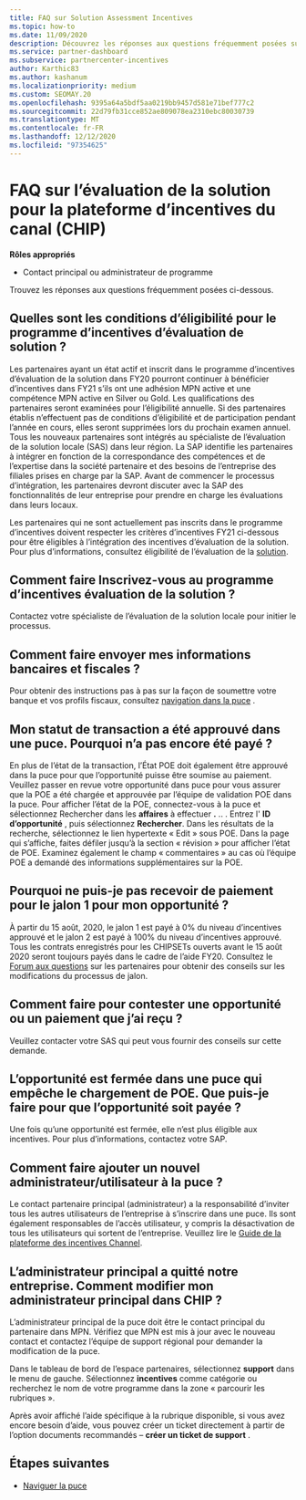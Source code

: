 ```yaml
---
title: FAQ sur Solution Assessment Incentives
ms.topic: how-to
ms.date: 11/09/2020
description: Découvrez les réponses aux questions fréquemment posées sur l’évaluation de la solution dans la plateforme d’incentives du canal (CHIP).
ms.service: partner-dashboard
ms.subservice: partnercenter-incentives
author: Karthic83
ms.author: kashanum
ms.localizationpriority: medium
ms.custom: SEOMAY.20
ms.openlocfilehash: 9395a64a5bdf5aa0219bb9457d581e71bef777c2
ms.sourcegitcommit: 22d79fb31cce852ae809078ea2310ebc80030739
ms.translationtype: MT
ms.contentlocale: fr-FR
ms.lasthandoff: 12/12/2020
ms.locfileid: "97354625"
---
```

# <a name="solution-assessment-incentives-faq-for-the-channel-incentives-platform-chip"></a>FAQ sur l’évaluation de la solution pour la plateforme d’incentives du canal (CHIP) 

**Rôles appropriés**

- Contact principal ou administrateur de programme

Trouvez les réponses aux questions fréquemment posées ci-dessous.

## <a name="what-are-the-eligibility-requirements-for-the-solution-assessment-incentive-program"></a>Quelles sont les conditions d’éligibilité pour le programme d’incentives d’évaluation de solution ?

Les partenaires ayant un état actif et inscrit dans le programme d’incentives d’évaluation de la solution dans FY20 pourront continuer à bénéficier d’incentives dans FY21 s’ils ont une adhésion MPN active et une compétence MPN active en Silver ou Gold. Les qualifications des partenaires seront examinées pour l’éligibilité annuelle.  Si des partenaires établis n’effectuent pas de conditions d’éligibilité et de participation pendant l’année en cours, elles seront supprimées lors du prochain examen annuel.  Tous les nouveaux partenaires sont intégrés au spécialiste de l’évaluation de la solution locale (SAS) dans leur région.  La SAP identifie les partenaires à intégrer en fonction de la correspondance des compétences et de l’expertise dans la société partenaire et des besoins de l’entreprise des filiales prises en charge par la SAP.
Avant de commencer le processus d’intégration, les partenaires devront discuter avec la SAP des fonctionnalités de leur entreprise pour prendre en charge les évaluations dans leurs locaux. 

Les partenaires qui ne sont actuellement pas inscrits dans le programme d’incentives doivent respecter les critères d’incentives FY21 ci-dessous pour être éligibles à l’intégration des incentives d’évaluation de la solution. Pour plus d’informations, consultez éligibilité de l’évaluation de la [solution](chip-solutions-assessment-eligible.md).

## <a name="how-do-i-enroll-in-the-solution-assessments-incentive-program"></a>Comment faire Inscrivez-vous au programme d’incentives évaluation de la solution ?

Contactez votre spécialiste de l’évaluation de la solution locale pour initier le processus.

## <a name="how-do-i-submit-my-bank-and-tax-details"></a>Comment faire envoyer mes informations bancaires et fiscales ?

Pour obtenir des instructions pas à pas sur la façon de soumettre votre banque et vos profils fiscaux, consultez [navigation dans la puce](chip-intro.md) .

## <a name="my-deal-status-has-been-approved-in-chip-why-hasnt-it-been-paid-yet"></a>Mon statut de transaction a été approuvé dans une puce. Pourquoi n’a pas encore été payé ?

En plus de l’état de la transaction, l’État POE doit également être approuvé dans la puce pour que l’opportunité puisse être soumise au paiement. Veuillez passer en revue votre opportunité dans puce pour vous assurer que la POE a été chargée et approuvée par l’équipe de validation POE dans la puce. Pour afficher l’état de la POE, connectez-vous à la puce et sélectionnez Rechercher dans les **affaires** à effectuer **.** .. . Entrez l' **ID d’opportunité** , puis sélectionnez **Rechercher**. Dans les résultats de la recherche, sélectionnez le lien hypertexte « Edit » sous POE. Dans la page qui s’affiche, faites défiler jusqu’à la section « révision » pour afficher l’état de POE. Examinez également le champ « commentaires » au cas où l’équipe POE a demandé des informations supplémentaires sur la POE.

## <a name="why-did-i-not-receive-any-payment-for-milestone-1-for-my-opportunity"></a>Pourquoi ne puis-je pas recevoir de paiement pour le jalon 1 pour mon opportunité ?

À partir du 15 août, 2020, le jalon 1 est payé à 0% du niveau d’incentives approuvé et le jalon 2 est payé à 100% du niveau d’incentives approuvé. Tous les contrats enregistrés pour les CHIPSETs ouverts avant le 15 août 2020 seront toujours payés dans le cadre de l’aide FY20. Consultez le [Forum aux questions](https://assetsprod.microsoft.com/solution-assessment-incentive-program-faq.pdf) sur les partenaires pour obtenir des conseils sur les modifications du processus de jalon.

## <a name="how-to-i-dispute-an-opportunity-or-payment-i-received"></a>Comment faire pour contester une opportunité ou un paiement que j’ai reçu ?

Veuillez contacter votre SAS qui peut vous fournir des conseils sur cette demande.

## <a name="the-opportunity-is-closed-in-chip-which-is-preventing-me-from-uploading-poe-what-can-i-do-to-get-the-opportunity-paid"></a>L’opportunité est fermée dans une puce qui empêche le chargement de POE. Que puis-je faire pour que l’opportunité soit payée ?

Une fois qu’une opportunité est fermée, elle n’est plus éligible aux incentives. Pour plus d’informations, contactez votre SAP.

## <a name="how-do-i-add-a-new-adminuser-to-chip"></a>Comment faire ajouter un nouvel administrateur/utilisateur à la puce ?

Le contact partenaire principal (administrateur) a la responsabilité d’inviter tous les autres utilisateurs de l’entreprise à s’inscrire dans une puce. Ils sont également responsables de l’accès utilisateur, y compris la désactivation de tous les utilisateurs qui sortent de l’entreprise. Veuillez lire le [Guide de la plateforme des incentives Channel](chip-intro.md).

## <a name="the-primary-admin-has-left-our-company-how-do-we-change-my-primary-admin-in-chip"></a>L’administrateur principal a quitté notre entreprise. Comment modifier mon administrateur principal dans CHIP ?

L’administrateur principal de la puce doit être le contact principal du partenaire dans MPN. Vérifiez que MPN est mis à jour avec le nouveau contact et contactez l’équipe de support régional pour demander la modification de la puce.

Dans le tableau de bord de l’espace partenaires, sélectionnez **support** dans le menu de gauche. Sélectionnez **incentives** comme catégorie ou recherchez le nom de votre programme dans la zone « parcourir les rubriques ».

Après avoir affiché l’aide spécifique à la rubrique disponible, si vous avez encore besoin d’aide, vous pouvez créer un ticket directement à partir de l’option documents recommandés – **créer un ticket de support** .

## <a name="next-steps"></a>Étapes suivantes

- [Naviguer la puce](chip-intro.md)
